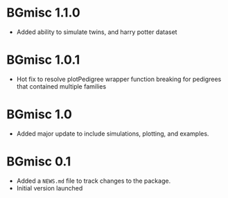 # BGmisc 1.1.0
* Added ability to simulate twins, and harry potter dataset

# BGmisc 1.0.1
* Hot fix to resolve plotPedigree wrapper function breaking for pedigrees that contained multiple families

# BGmisc 1.0

* Added major update to include simulations, plotting, and examples. 

# BGmisc 0.1

* Added a `NEWS.md` file to track changes to the package.
* Initial version launched
